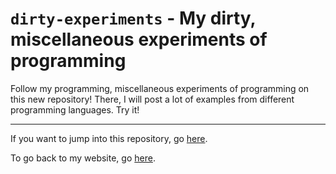<!-------------------------------
GitHub Pages index for "dirty-experiments"
(Ignore it on the repo)
-------------------------------->

# `dirty-experiments` - My dirty, miscellaneous experiments of programming

Follow my programming, miscellaneous experiments of programming on this new
repository! There, I will post a lot of examples from different programming
languages. Try it!

----

If you want to jump into this repository, go [here](http://github.com/DiddiLeija/dirty-experiments).

To go back to my website, go [here](http://diddileija.github.io).
